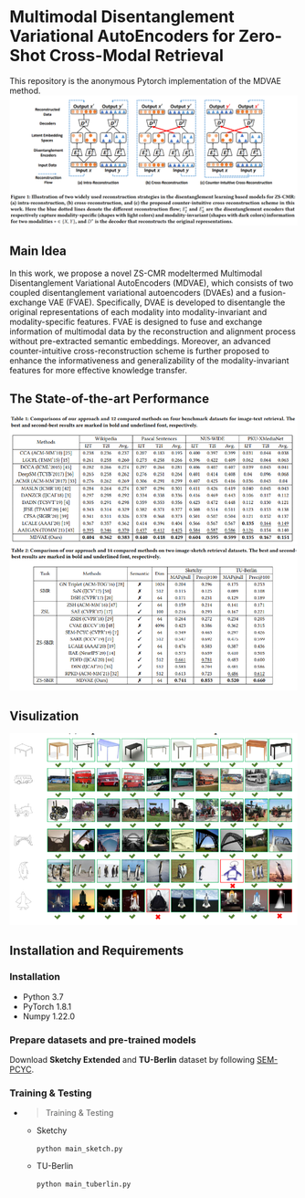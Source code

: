 # Multimodal Disentanglement Variational AutoEncoders for Zero-Shot Cross-Modal Retrieval
This repository is the anonymous Pytorch implementation of the MDVAE method.
![Alternative text](./image/CICR.png)
## Main Idea
In this work, we propose a novel ZS-CMR modeltermed Multimodal Disentanglement Variational AutoEncoders (MDVAE), which consists of two coupled disentanglement variational autoencoders (DVAEs) and a fusion-exchange VAE (FVAE). Specifically, DVAE is developed to disentangle the original representations of each modality into modality-invariant and modality-specific features. FVAE is designed to fuse and exchange information of multimodal data by the reconstruction and alignment process without pre-extracted semantic embeddings. Moreover, an advanced counter-intuitive cross-reconstruction scheme is further proposed to enhance the informativeness and generalizability of the modality-invariant features for more effective knowledge transfer. 
## The State-of-the-art Performance
![Alternative text](./image/performance1.png)
![Alternative text](./image/performance2.png)
## Visulization
![Alternative text](./image/visulization.png)

## Installation and Requirements

### Installation

- Python 3.7
- PyTorch 1.8.1
- Numpy 1.22.0

### Prepare datasets and pre-trained models
Download **Sketchy Extended** and **TU-Berlin** dataset by following [SEM-PCYC](https://github.com/AnjanDutta/sem-pcyc).

### Training & Testing
 - >Training & Testing
   - Sketchy 

      `python main_sketch.py `

    - TU-Berlin

      `python main_tuberlin.py `



